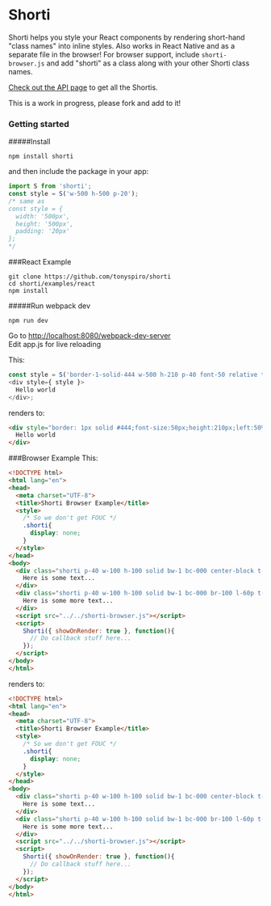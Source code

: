 # Shorti
Shorti helps you style your React components by rendering short-hand "class names" into inline styles.  Also works in React Native and as a separate file in the browser!  For browser support, include ```shorti-browser.js``` and add "shorti" as a class along with your other Shorti class names.

[Check out the API page](https://github.com/tonyspiro/shorti/blob/master/API.md) to get all the Shortis.

This is a work in progress, please fork and add to it!

### Getting started

#####Install
```
npm install shorti
```
and then include the package in your app:
```javascript
import S from 'shorti';
const style = S('w-500 h-500 p-20');
/* same as 
const style = {
  width: '500px',
  height: '500px',
  padding: '20px'
};
*/
```
###React Example
```
git clone https://github.com/tonyspiro/shorti
cd shorti/examples/react
npm install
```
#####Run webpack dev
```
npm run dev
```
Go to [http://localhost:8080/webpack-dev-server](http://localhost:8080/webpack-dev-server)<br>
Edit app.js for live reloading

This:
```javascript
const style = S('border-1-solid-444 w-500 h-210 p-40 font-50 relative t-100 l-50p ml-205n');
<div style={ style }>
  Hello world
</div>;
```
renders to:
```html
<div style="border: 1px solid #444;font-size:50px;height:210px;left:50%;margin-left:-205px;padding:40px;position:relative;top:100px;width:500px;">
  Hello world
</div>
```
###Browser Example
This:
```html
<!DOCTYPE html>
<html lang="en">
<head>
  <meta charset="UTF-8">
  <title>Shorti Browser Example</title>
  <style>
    /* So we don't get FOUC */
    .shorti{
      display: none;
    }
  </style>
</head>
<body>
  <div class="shorti p-40 w-100 h-100 solid bw-1 bc-000 center-block t-100 relative">
    Here is some text...
  </div>
  <div class="shorti p-40 w-100 h-100 solid bw-1 bc-000 br-100 l-60p t-107 absolute">
  	Here is some more text...
  </div>
  <script src="../../shorti-browser.js"></script>
  <script>
    Shorti({ showOnRender: true }, function(){
      // Do callback stuff here...
    });
  </script>
</body>
</html>
```
renders to:
```html
<!DOCTYPE html>
<html lang="en">
<head>
  <meta charset="UTF-8">
  <title>Shorti Browser Example</title>
  <style>
    /* So we don't get FOUC */
    .shorti{
      display: none;
    }
  </style>
</head>
<body>
  <div class="shorti p-40 w-100 h-100 solid bw-1 bc-000 center-block t-100 relative" style="border: 1px solid rgb(0, 0, 0); height: 100px; margin: 0px auto; padding: 40px; position: relative; top: 100px; width: 100px; display: block;">
    Here is some text...
  </div>
  <div class="shorti p-40 w-100 h-100 solid bw-1 bc-000 br-100 l-60p t-107 absolute" style="border: 1px solid rgb(0, 0, 0); border-radius: 100px; height: 100px; left: 60%; padding: 40px; position: absolute; top: 107px; width: 100px; display: block;">
    Here is some more text...
  </div>
  <script src="../../shorti-browser.js"></script>
  <script>
    Shorti({ showOnRender: true }, function(){
      // Do callback stuff here...
    });
  </script>
</body>
</html>
```

